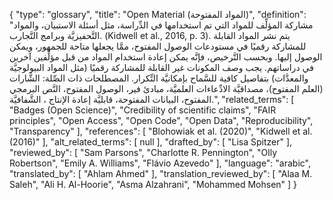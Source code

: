 {
    "type": "glossary",
    "title": "Open Material (المواد المفتوحة)",
    "definition": "مشاركة المؤلِّف للمواد التي تم استخدامها في الدِّراسة، مثل أسئلة الاستبيان، والمواد التَّحفيزيَّة وبرامج التَّجارب. (Kidwell et al., 2016, p. 3). يتم نشر المواد القابلة للمشاركة رقميًا في مستودعات الوصول المفتوح، ممَّا يجعلها متاحة للجمهور، ويمكن الوصول إليها. وبحسب التَّرخيص، فإنَّه يمكن إعادة استخدام المواد من قبل مؤلِّفين آخرين في دراساتهم. يجب وصف المكونات غير القابلة للمشاركة رقميًا (مثل المواد البيولوجيَّة والمعدَّات) بتفاصيل كافية للسَّماح بإمكانيَّة التِّكرار. المصطلحات ذات الصِّلة: الشَّارات (العلم المفتوح)، مصداقيَّة الادِّعاءات العلميَّة، مبادئ فير،  الوصول المفتوح، النَّص البرمجي المفتوح، البيانات المفتوحة، قابليَّة إعادة الإنتاج ، الشَّفافيَّة.",
    "related_terms": [
        "Badges (Open Science)",
        "Credibility of scientific claims",
        "FAIR principles",
        "Open Access",
        "Open Code",
        "Open Data",
        "Reproducibility",
        "Transparency"
    ],
    "references": [
        "Blohowiak et al. (2020)",
        "Kidwell et al. (2016)"
    ],
    "alt_related_terms": [
        null
    ],
    "drafted_by": [
        "Lisa Spitzer"
    ],
    "reviewed_by": [
        "Sam Parsons",
        "Charlotte R. Pennington",
        "Olly Robertson",
        "Emily A. Williams",
        "Flávio Azevedo"
    ],
    "language": "arabic",
    "translated_by": [
        "Ahlam Ahmed"
    ],
    "translation_reviewed_by": [
        "Alaa M. Saleh",
        "Ali H. Al-Hoorie",
        "Asma Alzahrani",
        "Mohammed Mohsen"
    ]
}